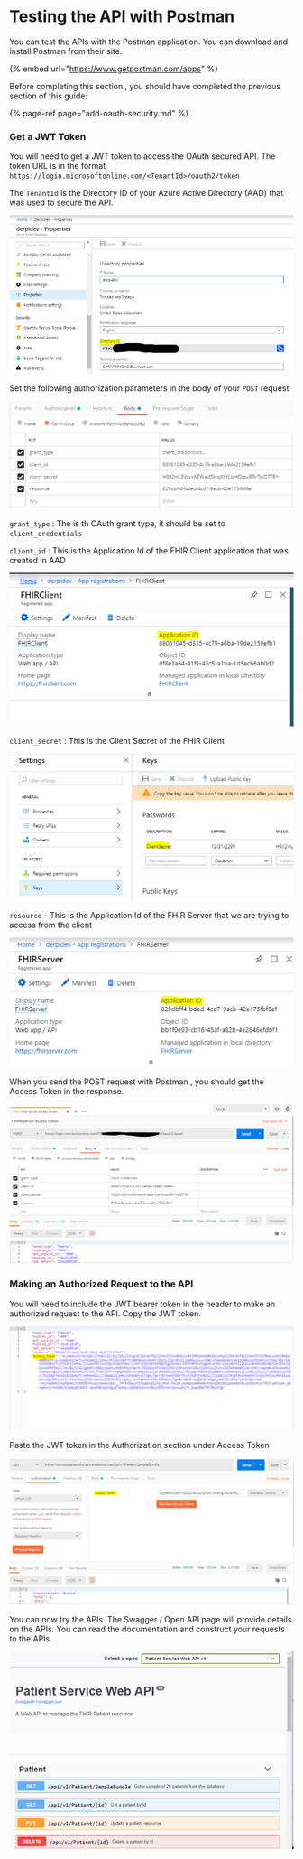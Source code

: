 # Testing the API with Postman

You can test the APIs with the Postman application. You can download and install Postman from their site.

{% embed url="https://www.getpostman.com/apps" %}

  
Before completing this section , you should have completed the previous section of this guide:

{% page-ref page="add-oauth-security.md" %}

###  Get a JWT Token

You will need to get a JWT token to access the OAuth secured API. The token URL is in the format `https://login.microsoftonline.com/<TenantId>/oauth2/token`

The `TenantId` is the Directory ID of your Azure Active Directory \(AAD\) that was used to secure the API.

![](../.gitbook/assets/aad_tenantid.PNG)

Set the following authorization parameters in the body of your `POST` request

![](../.gitbook/assets/pm_authbody.PNG)

  
`grant_type` : The is th OAuth grant type, it should be set to `client_credentials`

`client_id` : This is the Application Id of the FHIR Client application that was created in AAD

![](../.gitbook/assets/pm_clientid.PNG)

`client_secret` : This is the Client Secret of the FHIR Client

![](../.gitbook/assets/aad_clientsecret.PNG)

`resource` - This is the Application Id of the FHIR Server that we are trying to access from the client

![](../.gitbook/assets/aad_clientid.PNG)

  
When you send the POST request with Postman , you should get the Access Token in the response.

![](../.gitbook/assets/pm_access_token%20%281%29.PNG)

### Making an Authorized Request to the API

You will need to include the JWT bearer token in the header to make an authorized request to the API. Copy the JWT token.

![](../.gitbook/assets/pm_jwt_copy.PNG)

Paste the JWT token in the Authorization section under Access Token 

![](../.gitbook/assets/pm_get_request.PNG)

You can now try the APIs. The Swagger / Open API page will provide details on the APIs. You can read the documentation and construct your requests to the APIs.

![](../.gitbook/assets/swagger.PNG)

